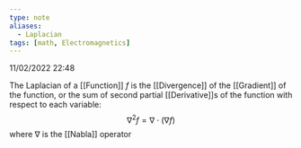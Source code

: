 ```yaml
---
type: note
aliases:
  - Laplacian
tags: [math, Electromagnetics]
---
```

11/02/2022 22:48

  

The Laplacian of a [[Function]] $f$ is the [[Divergence]] of the [[Gradient]] of the function, or the sum of second partial [[Derivative]]s of the function with respect to each variable:
$$
\nabla^2f=\nabla\cdot(\nabla f)
$$
where $\nabla$ is the [[Nabla]] operator